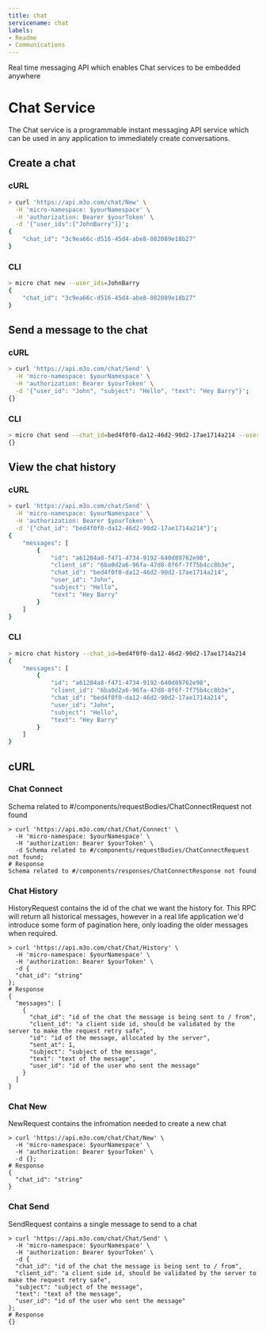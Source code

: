 ```yaml
---
title: chat
servicename: chat
labels: 
- Readme
- Communications
---
```

Real time messaging API which enables Chat services to be embedded anywhere

# Chat Service

The Chat service is a programmable instant messaging API service which can be used in any application to immediately create conversations. 

## Create a chat

### cURL

```bash
> curl 'https://api.m3o.com/chat/New' \
  -H 'micro-namespace: $yourNamespace' \
  -H 'authorization: Bearer $yourToken' \
  -d '{"user_ids":["JohnBarry"]}';
{
	"chat_id": "3c9ea66c-d516-45d4-abe8-082089e18b27"
}
```

### CLI

```bash
> micro chat new --user_ids=JohnBarry
{
	"chat_id": "3c9ea66c-d516-45d4-abe8-082089e18b27"
}
```

## Send a message to the chat

### cURL

```bash
> curl 'https://api.m3o.com/chat/Send' \
  -H 'micro-namespace: $yourNamespace' \
  -H 'authorization: Bearer $yourToken' \
  -d '{"user_id": "John", "subject": "Hello", "text": "Hey Barry"}';
{}
```

### CLI

```bash
> micro chat send --chat_id=bed4f0f0-da12-46d2-90d2-17ae1714a214 --user_id=John --subject=Hello --text='Hey Barry'
{}
```

## View the chat history

### cURL

```bash
> curl 'https://api.m3o.com/chat/Send' \
  -H 'micro-namespace: $yourNamespace' \
  -H 'authorization: Bearer $yourToken' \
  -d '{"chat_id": "bed4f0f0-da12-46d2-90d2-17ae1714a214"}';
{
	"messages": [
		{
			"id": "a61284a8-f471-4734-9192-640d89762e98",
			"client_id": "6ba0d2a6-96fa-47d8-8f6f-7f75b4cc8b3e",
			"chat_id": "bed4f0f0-da12-46d2-90d2-17ae1714a214",
			"user_id": "John",
			"subject": "Hello",
			"text": "Hey Barry"
		}
	]
}
```

### CLI
```bash
> micro chat history --chat_id=bed4f0f0-da12-46d2-90d2-17ae1714a214
{
	"messages": [
		{
			"id": "a61284a8-f471-4734-9192-640d89762e98",
			"client_id": "6ba0d2a6-96fa-47d8-8f6f-7f75b4cc8b3e",
			"chat_id": "bed4f0f0-da12-46d2-90d2-17ae1714a214",
			"user_id": "John",
			"subject": "Hello",
			"text": "Hey Barry"
		}
	]
}
```

## cURL


### Chat Connect
<!-- We use the request body description here as endpoint descriptions are not
being lifted correctly from the proto by the openapi spec generator -->
Schema related to #/components/requestBodies/ChatConnectRequest not found
```shell
> curl 'https://api.m3o.com/chat/Chat/Connect' \
  -H 'micro-namespace: $yourNamespace' \
  -H 'authorization: Bearer $yourToken' \
  -d Schema related to #/components/requestBodies/ChatConnectRequest not found;
# Response
Schema related to #/components/responses/ChatConnectResponse not found
```


### Chat History
<!-- We use the request body description here as endpoint descriptions are not
being lifted correctly from the proto by the openapi spec generator -->
HistoryRequest contains the id of the chat we want the history for. This RPC will return all 
 historical messages, however in a real life application we'd introduce some form of pagination
 here, only loading the older messages when required.
```shell
> curl 'https://api.m3o.com/chat/Chat/History' \
  -H 'micro-namespace: $yourNamespace' \
  -H 'authorization: Bearer $yourToken' \
  -d {
  "chat_id": "string"
};
# Response
{
  "messages": [
    {
      "chat_id": "id of the chat the message is being sent to / from",
      "client_id": "a client side id, should be validated by the server to make the request retry safe",
      "id": "id of the message, allocated by the server",
      "sent_at": 1,
      "subject": "subject of the message",
      "text": "text of the message",
      "user_id": "id of the user who sent the message"
    }
  ]
}
```


### Chat New
<!-- We use the request body description here as endpoint descriptions are not
being lifted correctly from the proto by the openapi spec generator -->
NewRequest contains the infromation needed to create a new chat
```shell
> curl 'https://api.m3o.com/chat/Chat/New' \
  -H 'micro-namespace: $yourNamespace' \
  -H 'authorization: Bearer $yourToken' \
  -d {};
# Response
{
  "chat_id": "string"
}
```


### Chat Send
<!-- We use the request body description here as endpoint descriptions are not
being lifted correctly from the proto by the openapi spec generator -->
SendRequest contains a single message to send to a chat
```shell
> curl 'https://api.m3o.com/chat/Chat/Send' \
  -H 'micro-namespace: $yourNamespace' \
  -H 'authorization: Bearer $yourToken' \
  -d {
  "chat_id": "id of the chat the message is being sent to / from",
  "client_id": "a client side id, should be validated by the server to make the request retry safe",
  "subject": "subject of the message",
  "text": "text of the message",
  "user_id": "id of the user who sent the message"
};
# Response
{}
```


